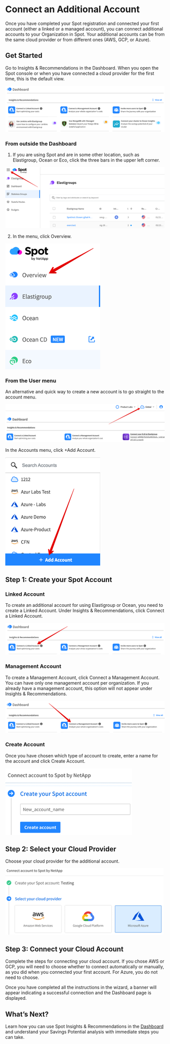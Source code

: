 # Connect an Additional Account

Once you have completed your Spot registration and connected your first account (either a linked or a managed account), you can connect additional accounts to your Organization in Spot. Your additional accounts can be from the same cloud provider or from different ones (AWS, GCP, or Azure).

## Get Started

Go to Insights & Recommendations in the Dashboard. When you open the Spot console or when you have connected a cloud provider for the first time, this is the default view.

<img src="/connect-your-cloud-provider/_media/connect-additional-account-001.png" />

### From outside the Dashboard

1. If you are using Spot and are in some other location, such as Elastigroup, Ocean or Eco, click the three bars in the upper left corner.

<img src="/connect-your-cloud-provider/_media/connect-additional-account-002.png" />

2. In the menu, click Overview.

<img src="/connect-your-cloud-provider/_media/connect-additional-account-003.png" width="300" />

### From the User menu

An alternative and quick way to create a new account is to go straight to the account menu.

<img src="/connect-your-cloud-provider/_media/connect-additional-account-008.png" />

In the Accounts menu, click +Add Account.

<img src="/connect-your-cloud-provider/_media/connect-additional-account-009.png" width="300" />

## Step 1: Create your Spot Account

### Linked Account

To create an additional account for using Elastigroup or Ocean, you need to create a Linked Account. Under Insights & Recommendations, click Connect a Linked Account.

<img src="/connect-your-cloud-provider/_media/connect-additional-account-004.png" />

### Management Account

To create a Management Account, click Connect a Management Account. You can have only one management account per organization. If you already have a management account, this option will not appear under Insights & Recommendations.

<img src="/connect-your-cloud-provider/_media/connect-additional-account-005.png" />

### Create Account

Once you have chosen which type of account to create, enter a name for the account and click Create Account.

<img src="/connect-your-cloud-provider/_media/connect-additional-account-006.png" width="400" />

## Step 2: Select your Cloud Provider

Choose your cloud provider for the additional account.

<img src="/connect-your-cloud-provider/_media/connect-additional-account-007.png" width="500" />

## Step 3: Connect your Cloud Account

Complete the steps for connecting your cloud account. If you chose AWS or GCP, you will need to choose whether to connect automatically or manually, as you did when you connected your first account. For Azure, you do not need to choose.

Once you have completed all the instructions in the wizard, a banner will appear indicating a successful connection and the Dashboard page is displayed.

## What’s Next?

Learn how you can use Spot Insights & Recommendations in the [Dashboard](connect-your-cloud-provider/dashboard) and understand your Savings Potential analysis with immediate steps you can take.
